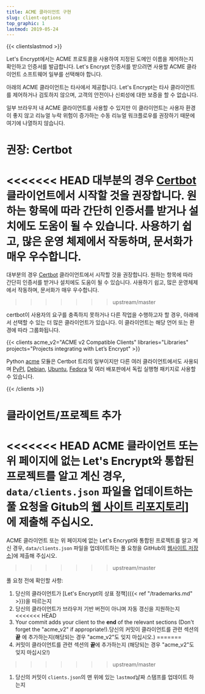```yaml
---
title: ACME 클라이언트 구현
slug: client-options
top_graphic: 1
lastmod: 2019-05-24
---
```


{{< clientslastmod >}}

Let's Encrypt에서는 ACME 프로토콜을 사용하여 지정된 도메인 이름을 제어하는지 확인하고 인증서를 발급합니다. Let's Encrypt 인증서를 받으려면 사용할 ACME 클라이언트 소프트웨어 일부를 선택해야 합니다.

아래의 ACME 클라이언트는 타사에서 제공합니다. Let's Encrypt는 타사 클라이언트를 제어하거나 검토하지 않으며, 고객의 안전이나 신뢰성에 대한 보증을 할 수 없습니다.

일부 브라우저 내 ACME 클라이언트를 사용할 수 있지만 이 클라이언트는 사용자 환경이 좋지 않고 리뉴얼 누락 위험이 증가하는 수동 리뉴얼 워크플로우를 권장하기 때문에 여기에 나열하지 않습니다.

# 권장: Certbot

<<<<<<< HEAD
대부분의 경우 [Certbot](https://certbot.eff.org/) 클라이언트에서 시작할 것을 권장합니다. 원하는 항목에 따라 간단히 인증서를 받거나 설치에도 도움이 될 수 있습니다. 사용하기 쉽고, 많은 운영 체제에서 작동하며, 문서화가 매우 우수합니다.
=======
대부분의 경우 [Certbot](https://certbot.eff.org/) 클라이언트에서 시작할 것을 권장합니다. 원하는 항목에 따라 간단히 인증서를 받거나 설치에도 도움이 될 수 있습니다. 사용하기 쉽고, 많은 운영체제에서 작동하며, 문서화가 매우 우수합니다.
>>>>>>> upstream/master

certbot이 사용자의 요구를 충족하지 못하거나 다른 작업을 수행하고자 할 경우, 아래에서 선택할 수 있는 더 많은 클라이언트가 있습니다. 이 클라이언트는 해당 언어 또는 환경에 따라 그룹화됩니다.

{{< clients acme_v2="ACME v2 Compatible Clients" libraries="Libraries" projects="Projects integrating with Let’s Encrypt" >}}

Python [acme](https://github.com/certbot/certbot/tree/master/acme) 모듈은 Certbot 트리의 일부이지만 다른 여러 클라이언트에서도 사용되며 [PyPI](https://pypi.python.org/pypi/acme), [Debian](https://packages.debian.org/search?keywords=python-acme), [Ubuntu](https://launchpad.net/ubuntu/+source/python-acme), [Fedora](https://bodhi.fedoraproject.org/updates/?packages=python-acme) 및 여러 배포판에서 독립 실행형 패키지로 사용할 수 있습니다.

{{< /clients >}}

# 클라이언트/프로젝트 추가

<<<<<<< HEAD
ACME 클라이언트 또는 위 페이지에 없는 Let's Encrypt와 통합된 프로젝트를 알고 계신 경우, `data/clients.json` 파일을 업데이트하는 풀 요청을 Gitub의 [웹 사이트 리포지토리](https://github.com/letsencrypt/website/)]에 제출해 주십시오.
=======
ACME 클라이언트 또는 위 페이지에 없는 Let's Encrypt와 통합된 프로젝트를 알고 계신 경우, `data/clients.json` 파일을 업데이트하는 풀 요청을 GitHub의 [웹사이트 저장소](https://github.com/letsencrypt/website/)]에 제출해 주십시오.
>>>>>>> upstream/master

풀 요청 전에 확인할 사항:

1. 당신의 클라이언트가 [Let's Encrypt의 상표 정책]({{< ref "/trademarks.md" >}})을  따르는지
1. 당신의 클라이언트가 브라우저 기반 버전이 아니며 자동 갱신을 지원하는지
<<<<<<< HEAD
1. Your commit adds your client to the **end** of the relevant sections (Don't forget the "acme_v2" if appropriate!).당신의 커밋이 클라이언트를 관련 섹션의 **끝** 에 추가하는지(해당되는 경우 "acme_v2"도 잊지 마십시오.)
=======
1. 커밋이 클라이언트를 관련 섹션의 **끝**에 추가하는지 (해당되는 경우 "acme_v2"도 잊지 마십시오!)
>>>>>>> upstream/master
1. 당신의 커밋이 `clients.json`의 맨 위에 있는 `lastmod`날짜 스탬프를 업데이트 하는지
